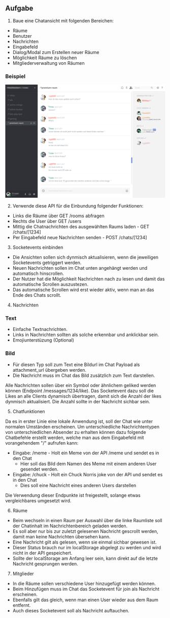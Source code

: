 ## Aufgabe

1. Baue eine Chatansicht mit folgenden Bereichen:
* Räume
* Benutzer
* Nachrichten
* Eingabefeld
* Dialog/Modal zum Erstellen neuer Räume
* Möglichkeit Räume zu löschen
* Mitgliederverwaltung von Räumen

### Beispiel

![alt text](https://raw.githubusercontent.com/daserthkm/hackathon/master/docs/images/example_discord.png)

2. Verwende diese API für die Einbundung folgender Funktionen:
* Links die Räume über GET /rooms abfragen
* Rechts die User über GET /users
* Mittig die Chatnachrichten des ausgewählten Raums laden - GET /chats/[1234]
* Per Eingabefeld neue Nachrichten senden - POST /chats/[1234]

3. Socketevents einbinden
* Die Ansichten sollen sich dynmisch aktualisieren, wenn die jeweiligen Socketevents getriggert werden.
* Neuen Nachrichten sollen im Chat unten angehängt werden und automatisch hinscrollen.
* Der Nutzer hat die Möglichkeit Nachrichten nach zu lesen und damit das automatische Scrollen auszustezen.
* Das automatische Scrollen wird erst wieder aktiv, wenn man an das Ende des Chats scrollt.

4. Nachrichten

### Text
* Einfache Textnachrichten.
* Links in Nachrichten sollten als solche erkennbar und anklickbar sein.
* Emojiunterstüzung (Optional)

### Bild
* Für diesen Typ soll zum Text eine Bildurl im Chat Payload als attachment_url übergeben werden.
* Die Nachricht muss im Chat das Bild zusätzlich zum Text darstellen.

Alle Nachrichten sollen über ein Symbol oder ähnlichem geliked werden können (Endpoint /messages/1234/like).
Das Socketevent dazu soll die Likes an alle Clients dynamisch übertragen, damit sich die Anzahl der likes dynmisch aktualisiert.
Die Anzahl sollte in der Nachricht sichbar sein.
  
5. Chatfunktionen

Da es in erster Linie eine lokale Anwendung ist, soll der Chat wie unter normalen Umständen erscheinen. 
Um unterschiedliche Nachrichtentypen von unterschiedlichen Absender zu erhalten können dazu folgende Chatbefehle erstellt werden,
welche man aus dem Eingabefeld mit vorangehendem "/" aufrufen kann:

* Eingabe: /meme - Holt ein Meme von der API /meme und sendet es in den Chat
  * Hier soll das Bild dem Namen des Meme mit einem anderen User gesendet werden.
* Eingabe: /chuck - Holt ein Chuck Norris joke von der API und sendet es in den Chat
  * Dies soll eine Nachricht eines anderen Users darstellen

Die Verwendung dieser Endpunkte ist freigestellt, solange etwas vergleichbares umgesetzt wird.

6. Räume

* Beim wechseln in einen Raum per Auswahl über die linke Raumliste soll der Chatinhalt im Nachrichtenbereich geladen werden.
* Es soll aber nur bis zur zuletzt gelesenen Nachricht gescrollt werden, damit man keine Nachrichten übersehen kann.
* Eine Nachricht gilt als gelesen, wenn sie einmal sichbar gewesen ist.
* Dieser Status brauch nur im localStorage abgelegt zu werden und wird nicht in der API gespeichert.
* Sollte der localStorage am Anfang leer sein, kann direkt auf die letzte Nachricht gesprungen werden.

7. Mitglieder

* In die Räume sollen verschiedene User hinzugefügt werden können.
* Beim Hinzufügen muss im Chat das Socketevent für join als Nachricht erscheinen.
* Ebenfalls gilt das gleich, wenn man einen User wieder aus dem Raum entfernt.
* Auch dieses Socketevent soll als Nachricht auftauchen.


